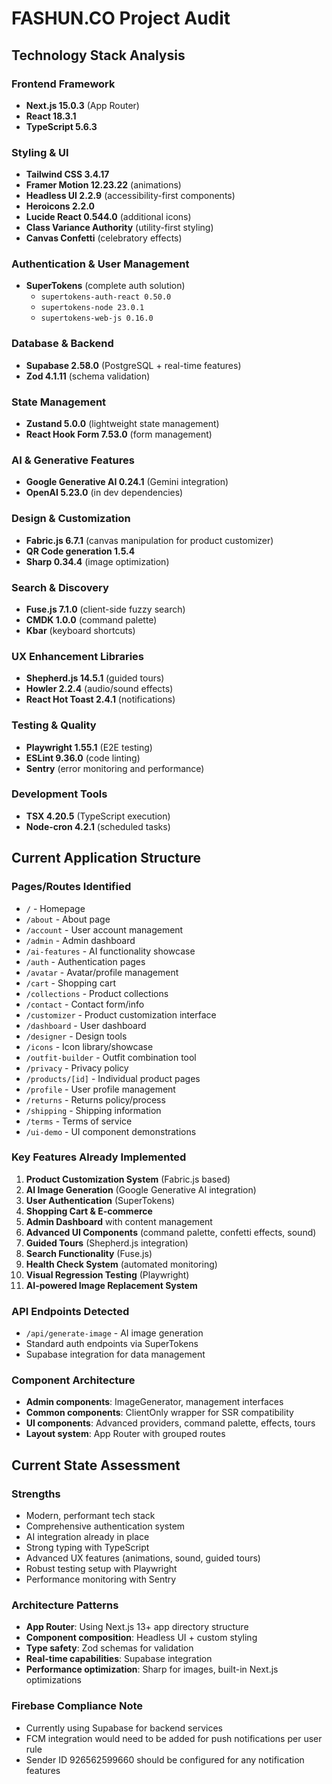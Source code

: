 # FASHUN.CO Project Audit

## Technology Stack Analysis

### Frontend Framework
- **Next.js 15.0.3** (App Router)
- **React 18.3.1**
- **TypeScript 5.6.3**

### Styling & UI
- **Tailwind CSS 3.4.17**
- **Framer Motion 12.23.22** (animations)
- **Headless UI 2.2.9** (accessibility-first components)
- **Heroicons 2.2.0**
- **Lucide React 0.544.0** (additional icons)
- **Class Variance Authority** (utility-first styling)
- **Canvas Confetti** (celebratory effects)

### Authentication & User Management
- **SuperTokens** (complete auth solution)
  - `supertokens-auth-react 0.50.0`
  - `supertokens-node 23.0.1` 
  - `supertokens-web-js 0.16.0`

### Database & Backend
- **Supabase 2.58.0** (PostgreSQL + real-time features)
- **Zod 4.1.11** (schema validation)

### State Management
- **Zustand 5.0.0** (lightweight state management)
- **React Hook Form 7.53.0** (form management)

### AI & Generative Features
- **Google Generative AI 0.24.1** (Gemini integration)
- **OpenAI 5.23.0** (in dev dependencies)

### Design & Customization
- **Fabric.js 6.7.1** (canvas manipulation for product customizer)
- **QR Code generation 1.5.4**
- **Sharp 0.34.4** (image optimization)

### Search & Discovery
- **Fuse.js 7.1.0** (client-side fuzzy search)
- **CMDK 1.0.0** (command palette)
- **Kbar** (keyboard shortcuts)

### UX Enhancement Libraries
- **Shepherd.js 14.5.1** (guided tours)
- **Howler 2.2.4** (audio/sound effects)
- **React Hot Toast 2.4.1** (notifications)

### Testing & Quality
- **Playwright 1.55.1** (E2E testing)
- **ESLint 9.36.0** (code linting)
- **Sentry** (error monitoring and performance)

### Development Tools
- **TSX 4.20.5** (TypeScript execution)
- **Node-cron 4.2.1** (scheduled tasks)

## Current Application Structure

### Pages/Routes Identified
- `/` - Homepage
- `/about` - About page
- `/account` - User account management
- `/admin` - Admin dashboard
- `/ai-features` - AI functionality showcase
- `/auth` - Authentication pages
- `/avatar` - Avatar/profile management
- `/cart` - Shopping cart
- `/collections` - Product collections
- `/contact` - Contact form/info
- `/customizer` - Product customization interface
- `/dashboard` - User dashboard
- `/designer` - Design tools
- `/icons` - Icon library/showcase
- `/outfit-builder` - Outfit combination tool
- `/privacy` - Privacy policy
- `/products/[id]` - Individual product pages
- `/profile` - User profile management
- `/returns` - Returns policy/process
- `/shipping` - Shipping information
- `/terms` - Terms of service
- `/ui-demo` - UI component demonstrations

### Key Features Already Implemented
1. **Product Customization System** (Fabric.js based)
2. **AI Image Generation** (Google Generative AI integration)
3. **User Authentication** (SuperTokens)
4. **Shopping Cart & E-commerce** 
5. **Admin Dashboard** with content management
6. **Advanced UI Components** (command palette, confetti effects, sound)
7. **Guided Tours** (Shepherd.js integration)
8. **Search Functionality** (Fuse.js)
9. **Health Check System** (automated monitoring)
10. **Visual Regression Testing** (Playwright)
11. **AI-powered Image Replacement System**

### API Endpoints Detected
- `/api/generate-image` - AI image generation
- Standard auth endpoints via SuperTokens
- Supabase integration for data management

### Component Architecture
- **Admin components**: ImageGenerator, management interfaces
- **Common components**: ClientOnly wrapper for SSR compatibility
- **UI components**: Advanced providers, command palette, effects, tours
- **Layout system**: App Router with grouped routes

## Current State Assessment

### Strengths
- Modern, performant tech stack
- Comprehensive authentication system
- AI integration already in place
- Strong typing with TypeScript
- Advanced UX features (animations, sound, guided tours)
- Robust testing setup with Playwright
- Performance monitoring with Sentry

### Architecture Patterns
- **App Router**: Using Next.js 13+ app directory structure
- **Component composition**: Headless UI + custom styling
- **Type safety**: Zod schemas for validation
- **Real-time capabilities**: Supabase integration
- **Performance optimization**: Sharp for images, built-in Next.js optimizations

### Firebase Compliance Note
- Currently using Supabase for backend services
- FCM integration would need to be added for push notifications per user rule
- Sender ID 926562599660 should be configured for any notification features